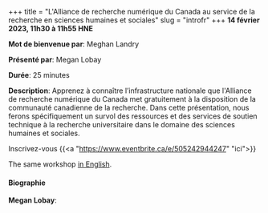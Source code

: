 +++
title = "L'Alliance de recherche numérique du Canada au service de la recherche en sciences humaines et sociales"
slug = "introfr"
+++
**14 février 2023, 11h30 à 11h55 HNE**

**Mot de bienvenue par**: Meghan Landry

**Présenté par**: Megan Lobay

**Durée**: 25 minutes

**Description**: Apprenez à connaître l’infrastructure nationale que l'Alliance de recherche numérique du
Canada met gratuitement à la disposition de la communauté canadienne de la recherche. Dans cette présentation,
nous ferons spécifiquement un survol des ressources et des services de soutien technique à la recherche
universitaire dans le domaine des sciences humaines et sociales.

Inscrivez-vous {{<a "https://www.eventbrite.ca/e/505242944247" "ici">}}

The same workshop [in English](/intro).

#### Biographie

**Megan Lobay**:

<!-- {{< vimeo 690948795 >}} -->
<!-- <br> -->

<!-- - [Watch this session on Vimeo](https://vimeo.com/690948795) -->
